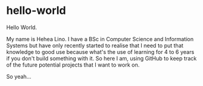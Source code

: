 # hello-world

Hello World.

My name is Hehea Lino. I have a BSc in Computer Science and Information Systems
but have only recently started to realise that I need to put that knowledge
to good use because what's the use of learning for 4 to 6 years if you don't build something
with it. So here I am, using GitHub to keep track of the future potential
projects that I want to work on.

So yeah...
